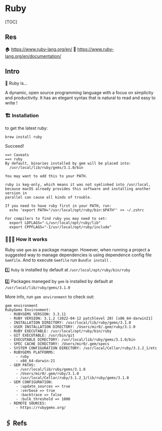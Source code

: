 # Ruby

[TOC]





## Res
🏠 https://www.ruby-lang.org/en/
📂 https://www.ruby-lang.org/en/documentation/



## Intro
💎 Ruby is...

A dynamic, open source programming language with a focus on simplicity and productivity. It has an elegant syntax that is natural to read and easy to write !


### 🏗 Installation

to get the latest ruby: 
```shell
brew install ruby
```

Succeed!
```shell
==> Caveats
==> ruby
By default, binaries installed by gem will be placed into:
  /usr/local/lib/ruby/gems/3.1.0/bin

You may want to add this to your PATH.

ruby is keg-only, which means it was not symlinked into /usr/local,
because macOS already provides this software and installing another version in
parallel can cause all kinds of trouble.

If you need to have ruby first in your PATH, run:
  echo 'export PATH="/usr/local/opt/ruby/bin:$PATH"' >> ~/.zshrc

For compilers to find ruby you may need to set:
  export LDFLAGS="-L/usr/local/opt/ruby/lib"
  export CPPFLAGS="-I/usr/local/opt/ruby/include"
```



### 🏋🏿‍♂️ How it works
Ruby use `gem` as a package manager. However, when running a project a suggested way to manage dependencies is using dependence config file `Gemfile`. And to execute `Gemfile` run `Bundle install` .

1️⃣ `Ruby` is installed by default at `/usr/local/opt/ruby/bin/ruby`

2️⃣ Packages maneged by `gem` is installed by default at `/usr/local/lib/ruby/gems/3.1.0`

More info, run `gem environment` to check out: 
```shell
gem environment
RubyGems Environment:
  - RUBYGEMS VERSION: 3.3.11
  - RUBY VERSION: 3.1.2 (2022-04-12 patchlevel 20) [x86_64-darwin21]
  - INSTALLATION DIRECTORY: /usr/local/lib/ruby/gems/3.1.0
  - USER INSTALLATION DIRECTORY: /Users/mir0/.gem/ruby/3.1.0
  - RUBY EXECUTABLE: /usr/local/opt/ruby/bin/ruby
  - GIT EXECUTABLE: /usr/bin/git
  - EXECUTABLE DIRECTORY: /usr/local/lib/ruby/gems/3.1.0/bin
  - SPEC CACHE DIRECTORY: /Users/mir0/.gem/specs
  - SYSTEM CONFIGURATION DIRECTORY: /usr/local/Cellar/ruby/3.1.2_1/etc
  - RUBYGEMS PLATFORMS:
     - ruby
     - x86_64-darwin-21
  - GEM PATHS:
     - /usr/local/lib/ruby/gems/3.1.0
     - /Users/mir0/.gem/ruby/3.1.0
     - /usr/local/Cellar/ruby/3.1.2_1/lib/ruby/gems/3.1.0
  - GEM CONFIGURATION:
     - :update_sources => true
     - :verbose => true
     - :backtrace => false
     - :bulk_threshold => 1000
  - REMOTE SOURCES:
     - https://rubygems.org/
```



## 🖇 Refs
[How to find where gem files are installed]:https://stackoverflow.com/questions/19072070/how-to-find-where-gem-files-are-installed
[Don't use Ruby pre-built on macOS by default]:https://www.freecodecamp.org/news/do-not-use-mac-system-ruby-do-this-instead/
[install Ruby on Rails / macOS]:https://mac.install.guide/rubyonrails/index.html
[install Ruby on your mac -- everything you need to know]:https://stackify.com/install-ruby-on-your-mac-everything-you-need-to-get-going/

[👍 Ruby：版本管理 RVM、Gem 与 Bundler]: https://hoffmanzheng.github.io/2021/ruby-bundler/



